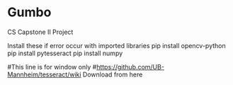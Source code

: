 # Gumbo
CS Capstone II Project

Install these if error occur with imported libraries
pip install opencv-python
pip install pytesseract
pip install numpy

#This line is for window only
#https://github.com/UB-Mannheim/tesseract/wiki Download from here
